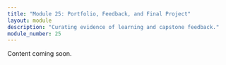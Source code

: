 ```yaml
---
title: "Module 25: Portfolio, Feedback, and Final Project"
layout: module
description: "Curating evidence of learning and capstone feedback."
module_number: 25
---
```

Content coming soon.
